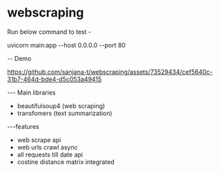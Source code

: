 # webscraping

Run below command to test -

uvicorn main:app --host 0.0.0.0 --port 80

-- Demo

https://github.com/sanjana-t/webscraping/assets/73529434/cef5640c-31b7-464d-bde4-d5c053a49415


--- Main libraries
 - beautifulsoup4 (web scraping)
 - transfomers (text summarization)

   
---features
   - web scrape api
   - web urls crawl async
   - all requests till date api
   - costine distance matrix integrated
